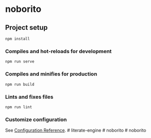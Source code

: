 # noborito

## Project setup
```
npm install
```

### Compiles and hot-reloads for development
```
npm run serve
```

### Compiles and minifies for production
```
npm run build
```

### Lints and fixes files
```
npm run lint
```

### Customize configuration
See [Configuration Reference](https://cli.vuejs.org/config/).
#   l i t e r a t e - e n g i n e  
 #   n o b o r i t o  
 #   n o b o r i t o  
 